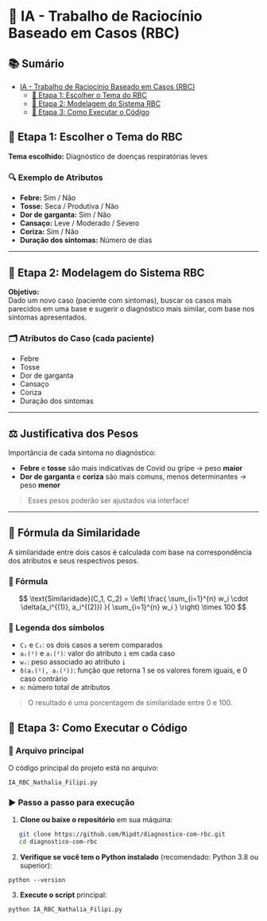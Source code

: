 # 🤖 IA - Trabalho de Raciocínio Baseado em Casos (RBC)

## 📚 Sumário

- [IA - Trabalho de Raciocínio Baseado em Casos (RBC)](#-ia---trabalho-de-raciocínio-baseado-em-casos-rbc)
  - [🔧 Etapa 1: Escolher o Tema do RBC](#-etapa-1-escolher-o-tema-do-rbc)
  - [🧠 Etapa 2: Modelagem do Sistema RBC](#-etapa-2-modelagem-do-sistema-rbc)
  - [🚀 Etapa 3: Como Executar o Código](#-etapa-3-como-executar-o-código)

## 🔧 Etapa 1: Escolher o Tema do RBC
**Tema escolhido:** Diagnóstico de doenças respiratórias leves

### 🔍 Exemplo de Atributos
- **Febre:** Sim / Não  
- **Tosse:** Seca / Produtiva / Não  
- **Dor de garganta:** Sim / Não  
- **Cansaço:** Leve / Moderado / Severo  
- **Coriza:** Sim / Não  
- **Duração dos sintomas:** Número de dias  

---

## 🧠 Etapa 2: Modelagem do Sistema RBC

**Objetivo:**  
Dado um novo caso (paciente com sintomas), buscar os casos mais parecidos em uma base e sugerir o diagnóstico mais similar, com base nos sintomas apresentados.

### 🗂️ Atributos do Caso (cada paciente)
- Febre  
- Tosse  
- Dor de garganta  
- Cansaço  
- Coriza  
- Duração dos sintomas  

---

## ⚖️ Justificativa dos Pesos

Importância de cada sintoma no diagnóstico:

- **Febre** e **tosse** são mais indicativas de Covid ou gripe → peso **maior**  
- **Dor de garganta** e **coriza** são mais comuns, menos determinantes → peso **menor**

> Esses pesos poderão ser ajustados via interface!

---

## 🧮 Fórmula da Similaridade

A similaridade entre dois casos é calculada com base na correspondência dos atributos e seus respectivos pesos.

### 📐 Fórmula

$$
\text{Similaridade}(C_1, C_2) = \left( \frac{ \sum_{i=1}^{n} w_i \cdot \delta(a_i^{(1)}, a_i^{(2)}) }{ \sum_{i=1}^{n} w_i } \right) \times 100
$$

### 🧾 Legenda dos símbolos

- `C₁` e `C₂`: os dois casos a serem comparados  
- `aᵢ(¹)` e `aᵢ(²)`: valor do atributo `i` em cada caso  
- `wᵢ`: peso associado ao atributo `i`  
- `δ(aᵢ(¹), aᵢ(²))`: função que retorna 1 se os valores forem iguais, e 0 caso contrário  
- `n`: número total de atributos

> O resultado é uma porcentagem de similaridade entre 0 e 100.

## 🚀 Etapa 3: Como Executar o Código

### 📁 Arquivo principal
O código principal do projeto está no arquivo:
```
IA_RBC_Nathalia_Filipi.py
```

### ▶️ Passo a passo para execução

1. **Clone ou baixe o repositório** em sua máquina:

```bash
   git clone https://github.com/Ripdt/diagnostico-com-rbc.git
   cd diagnostico-com-rbc
   ```
   2. **Verifique se você tem o Python instalado** (recomendado: Python 3.8 ou superior):
```
python --version
```
3. **Execute o script** principal:
```
python IA_RBC_Nathalia_Filipi.py
```

